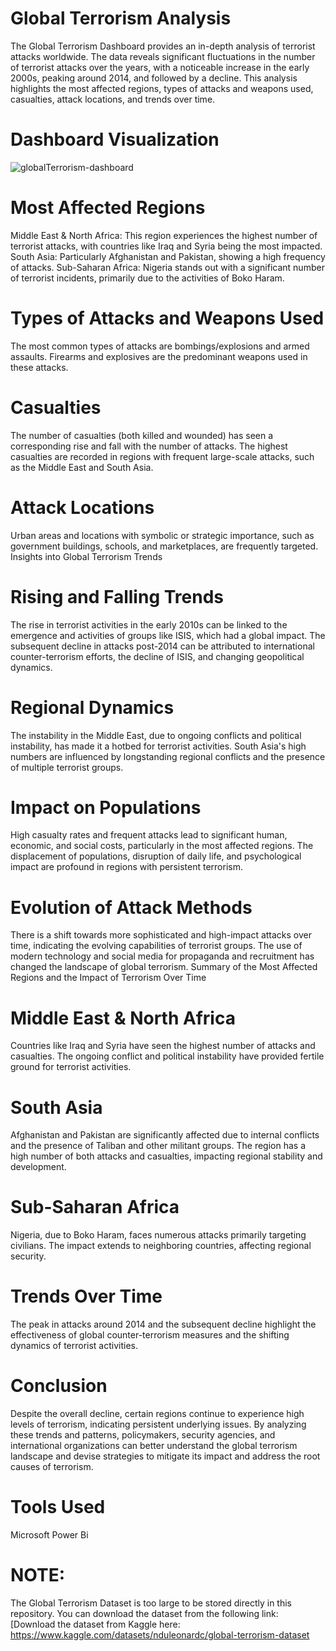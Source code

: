 # Global Terrorism Analysis
The Global Terrorism Dashboard provides an in-depth analysis of terrorist attacks worldwide. The data reveals significant fluctuations in the number of terrorist attacks over the years, with a noticeable increase in the early 2000s, peaking around 2014, and followed by a decline. This analysis highlights the most affected regions, types of attacks and weapons used, casualties, attack locations, and trends over time.
# Dashboard Visualization
![globalTerrorism-dashboard](https://github.com/user-attachments/assets/81bfdf9e-9391-426d-82d5-3a1b66d36da1)
 
# Most Affected Regions

Middle East & North Africa: This region experiences the highest number of terrorist attacks, with countries like Iraq and Syria being the most impacted.
South Asia: Particularly Afghanistan and Pakistan, showing a high frequency of attacks.
Sub-Saharan Africa: Nigeria stands out with a significant number of terrorist incidents, primarily due to the activities of Boko Haram.

# Types of Attacks and Weapons Used

The most common types of attacks are bombings/explosions and armed assaults.
Firearms and explosives are the predominant weapons used in these attacks.

# Casualties

The number of casualties (both killed and wounded) has seen a corresponding rise and fall with the number of attacks.
The highest casualties are recorded in regions with frequent large-scale attacks, such as the Middle East and South Asia.

# Attack Locations

Urban areas and locations with symbolic or strategic importance, such as government buildings, schools, and marketplaces, are frequently targeted.
Insights into Global Terrorism Trends

# Rising and Falling Trends

The rise in terrorist activities in the early 2010s can be linked to the emergence and activities of groups like ISIS, which had a global impact.
The subsequent decline in attacks post-2014 can be attributed to international counter-terrorism efforts, the decline of ISIS, and changing geopolitical dynamics.

# Regional Dynamics

The instability in the Middle East, due to ongoing conflicts and political instability, has made it a hotbed for terrorist activities.
South Asia's high numbers are influenced by longstanding regional conflicts and the presence of multiple terrorist groups.

# Impact on Populations

High casualty rates and frequent attacks lead to significant human, economic, and social costs, particularly in the most affected regions.
The displacement of populations, disruption of daily life, and psychological impact are profound in regions with persistent terrorism.

# Evolution of Attack Methods

There is a shift towards more sophisticated and high-impact attacks over time, indicating the evolving capabilities of terrorist groups.
The use of modern technology and social media for propaganda and recruitment has changed the landscape of global terrorism.
Summary of the Most Affected Regions and the Impact of Terrorism Over Time

# Middle East & North Africa

Countries like Iraq and Syria have seen the highest number of attacks and casualties.
The ongoing conflict and political instability have provided fertile ground for terrorist activities.

# South Asia

Afghanistan and Pakistan are significantly affected due to internal conflicts and the presence of Taliban and other militant groups.
The region has a high number of both attacks and casualties, impacting regional stability and development.

# Sub-Saharan Africa

Nigeria, due to Boko Haram, faces numerous attacks primarily targeting civilians.
The impact extends to neighboring countries, affecting regional security.

# Trends Over Time

The peak in attacks around 2014 and the subsequent decline highlight the effectiveness of global counter-terrorism measures and the shifting dynamics of terrorist activities.

# Conclusion 
Despite the overall decline, certain regions continue to experience high levels of terrorism, indicating persistent underlying issues.
By analyzing these trends and patterns, policymakers, security agencies, and international organizations can better understand the global terrorism landscape and devise strategies to mitigate its impact and address the root causes of terrorism.

# Tools Used
Microsoft Power Bi


# NOTE:
The Global Terrorism Dataset is too large to be stored directly in this repository. You can download the dataset from the following link:  [Download the dataset from Kaggle here: https://www.kaggle.com/datasets/nduleonardc/global-terrorism-dataset
